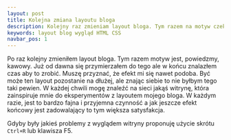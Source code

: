 ```yaml
---
layout: post
title: Kolejna zmiana layoutu bloga
description: Kolejny raz zmieniam layout bloga. Tym razem na motyw czekoladowo-kawowy.
keywords: layout blog wygląd HTML CSS
navbar_pos: 1
---
```

Po raz kolejny zmieniłem layout bloga. Tym razem motyw jest, powiedzmy, kawowy. Już od dawna się przymierzałem do tego
ale w końcu znalazłem czas aby to zrobić. Muszę przyznać, że efekt mi się nawet podoba. Być może ten layout pozostanie
na dłużej, ale znając siebie to nie byłbym tego taki pewien. W każdej chwili mogę znaleźć na sieci jakąś witrynę, która
zainspiruje mnie do eksperymentów z layoutem mojego bloga. W każdym razie, jest to bardzo fajna i przyjemna czynność
a jak jeszcze efekt końcowy jest zadowalający to tym większa satysfakcja.

Gdyby były jakieś problemy z wyglądem witryny proponuję użycie skrótu `Ctrl+R` lub klawisza F5.
